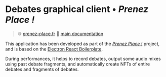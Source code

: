 # Debates graphical client • *Prenez Place !*

> 🌐 [prenez-place.fr](https://prenez-place.fr/)
> 📘 [main documentation](https://github.com/Prenez-Place/Face-B-Blockchain-module)

This application has been developed as part of
the [*Prenez Place !*](https://github.com/Prenez-Place/Face-B-Blockchain-module)
project, and is based on the [Electron React Boilerplate](https://github.com/electron-react-boilerplate/electron-react-boilerplate).

During performances, it helps to record debates, output some audio mixes using past debate fragments,
and automatically create NFTs of entire debates and fragments of debates.
